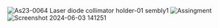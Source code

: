
![As![23-0064  Laser diode collimator holder-01](https://github.com/StrontiumGroup/Injection-locked-laser-system/assets/123593581/5272ae27-4070-48a3-9244-eaa581711936)
sembly1](https://github.com/StrontiumGroup/Injection-locked-laser-system/assets/123593581/1cb958eb-d1d5-4a71-97b9-1e7e842d25cf)
![Assingment](https://github.com/StrontiumGroup/Injection-locked-laser-system/assets/123593581/8ab8b6d3-cfd4-4573-9c4a-cab6f2494542)
![Screenshot 2024-06-03 141251](https://github.com/StrontiumGroup/Injection-locked-laser-system/assets/123593581/21716375-d518-41cc-96cd-49c71b5ec0ce)

